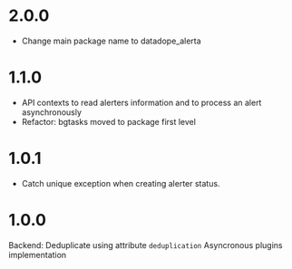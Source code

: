 # 2.0.0

* Change main package name to datadope_alerta

# 1.1.0

* API contexts to read alerters information and to process an alert asynchronously
* Refactor: bgtasks moved to package first level

# 1.0.1

* Catch unique exception when creating alerter status.

# 1.0.0

Backend: Deduplicate using attribute `deduplication`
Asyncronous plugins implementation
